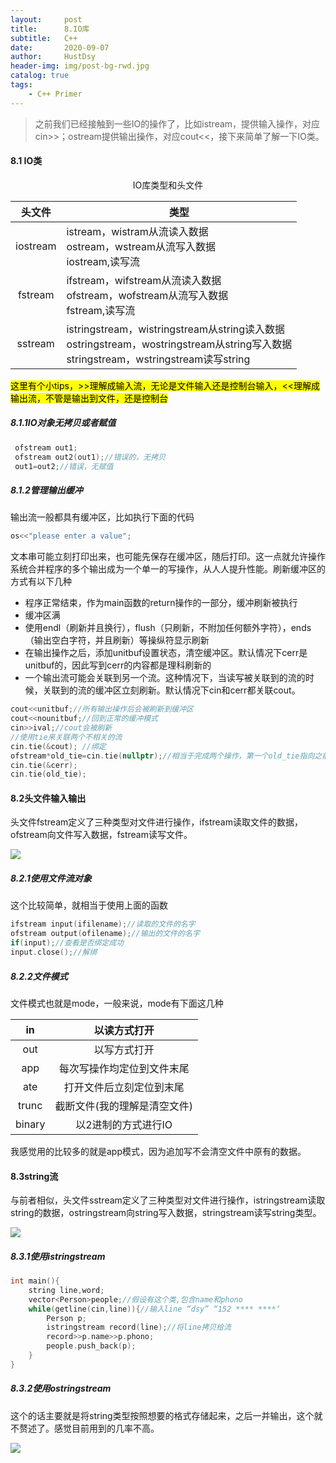 ```yaml
---
layout:     post
title:      8.IO库
subtitle:   C++
date:       2020-09-07
author:     HustDsy
header-img: img/post-bg-rwd.jpg
catalog: true
tags:
    - C++ Primer
---
```


> 之前我们已经接触到一些IO的操作了，比如istream，提供输入操作，对应 cin>>；ostream提供输出操作，对应cout<<，接下来简单了解一下IO类。

#### 8.1 IO类

<center>IO库类型和头文件</center>

|  头文件  | 类型                                                         |
| :------: | ------------------------------------------------------------ |
| iostream | istream，wistram从流读入数据<br />ostream，wstream从流写入数据<br />iostream,读写流 |
| fstream  | ifstream，wifstream从流读入数据<br />ofstream，wofstream从流写入数据<br />fstream,读写流 |
| sstream  | istringstream，wistringstream从string读入数据<br />ostringstream，wostringstream从string写入数据<br />stringstream，wstringstream读写string |

<mark>这里有个小tips，>>理解成输入流，无论是文件输入还是控制台输入，<<理解成输出流，不管是输出到文件，还是控制台</mark>

##### 8.1.1IO对象无拷贝或者赋值

```c++
 ofstream out1;
 ofstream out2(out1);//错误的，无拷贝
 out1=out2;//错误，无赋值
```

##### 8.1.2管理输出缓冲

输出流一般都具有缓冲区，比如执行下面的代码

```c++
os<<"please enter a value";
```

文本串可能立刻打印出来，也可能先保存在缓冲区，随后打印。这一点就允许操作系统合并程序的多个输出成为一个单一的写操作，从人人提升性能。刷新缓冲区的方式有以下几种

- 程序正常结束，作为main函数的return操作的一部分，缓冲刷新被执行
- 缓冲区满
- 使用endl（刷新并且换行），flush（只刷新，不附加任何额外字符），ends（输出空白字符，并且刷新）等操纵符显示刷新
- 在输出操作之后，添加unitbuf设置状态，清空缓冲区。默认情况下cerr是unitbuf的，因此写到cerr的内容都是理科刷新的
- 一个输出流可能会关联到另一个流。这种情况下，当读写被关联到的流的时候，关联到的流的缓冲区立刻刷新。默认情况下cin和cerr都关联cout。

```c++
cout<<unitbuf;//所有输出操作后会被刷新到缓冲区
cout<<nounitbuf;//回到正常的缓冲模式
cin>>ival;//cout会被刷新
//使用tie来关联两个不相关的流
cin.tie(&cout); //绑定
ofstream*old_tie=cin.tie(nullptr);//相当于完成两个操作，第一个old_tie指向之前的绑定关系 第二个解绑，理解i++
cin.tie(&cerr);
cin.tie(old_tie);
```

#### 8.2头文件输入输出

头文件fstream定义了三种类型对文件进行操作，ifstream读取文件的数据，ofstream向文件写入数据，fstream读写文件。

![](https://tva1.sinaimg.cn/large/007S8ZIlgy1gii6ebweasj30pq0dqtbh.jpg)

##### 8.2.1使用文件流对象

这个比较简单，就相当于使用上面的函数

```c++
ifstream input(ifilename);//读取的文件的名字
ofstream output(ofilename);//输出的文件的名字
if(input);//查看是否绑定成功
input.close();//解绑
```

##### 8.2.2文件模式

文件模式也就是mode，一般来说，mode有下面这几种

|   in   |         以读方式打开         |
| :----: | :--------------------------: |
|  out   |         以写方式打开         |
|  app   |  每次写操作均定位到文件末尾  |
|  ate   |   打开文件后立刻定位到末尾   |
| trunc  | 截断文件(我的理解是清空文件) |
| binary |     以2进制的方式进行IO      |

我感觉用的比较多的就是app模式，因为追加写不会清空文件中原有的数据。

#### 8.3string流

与前者相似，头文件sstream定义了三种类型对文件进行操作，istringstream读取string的数据，ostringstream向string写入数据，stringstream读写string类型。

![](https://tva1.sinaimg.cn/large/007S8ZIlgy1gii7op3hcvj30pc070gqi.jpg)

##### 8.3.1使用istringstream

```c++
int main(){
    string line,word;
    vector<Person>people;//假设有这个类,包含name和phono
    while(getline(cin,line)){//输入line “dsy” “152 **** ****‘
        Person p;
        istringstream record(line);//将line拷贝给流
        record>>p.name>>p.phono;
        people.push_back(p);
    }
}
```

##### 8.3.2使用ostringstream

这个的话主要就是将string类型按照想要的格式存储起来，之后一并输出，这个就不赘述了。感觉目前用到的几率不高。

![](https://tva1.sinaimg.cn/large/007S8ZIlgy1gii7ykmhl9j30sg0eaq9b.jpg)

